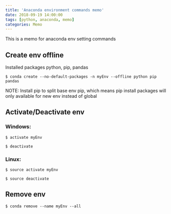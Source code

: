 ```yaml
---
title: 'Anaconda environment commands memo'
date: 2018-09-19 14:00:00
tags: [python, anaconda, memo]
categories: Memo
---
```


This is a memo for anaconda env setting commands

<!--More-->

## Create env offline

Installed packages python, pip, pandas

    $ conda create --no-default-packages -n myEnv --offline python pip pandas

NOTE: Install pip to split base env pip, which means pip install packages will only available for new env instead of global

## Activate/Deactivate env 

### Windows:

    $ activate myEnv

    $ deactivate

### Linux: 

    $ source activate myEnv

    $ source deactivate

## Remove env

    $ conda remove --name myEnv --all
